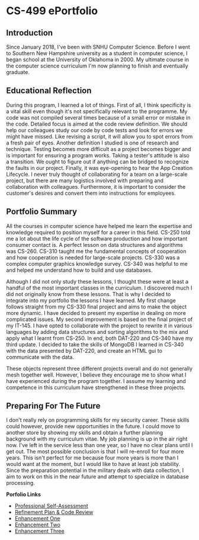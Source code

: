 <h1 id="cs-499-eportfolio">CS-499 ePortfolio</h1>

<h2 id="introduction">Introduction</h2>

<p>Since January 2018, I've been with SNHU Computer Science. Before I went to Southern New Hampshire university as a student in computer science, I began school at the University of Oklahoma in 2000. My ultimate course in the computer science curriculum I'm now planning to finish and eventually graduate.</p>

<h2 id="educational-reflection">Educational Reflection</h2>

<p>During this program, I learned a lot of things. First of all, I think specificity is a vital skill even though it's not specifically relevant to the programme. My code was not compiled several times because of a small error or mistake in the code. Detailed focus is aimed at the code review definition. We should help our colleagues study our code by code tests and look for errors we might have missed. Like revising a script, it will allow you to spot errors from a fresh pair of eyes. Another definition I studied is one of research and technique. Testing becomes more difficult as a project becomes bigger and is important for ensuring a program works. Taking a tester's attitude is also a transition. We ought to figure out if anything can be bridged to recognize the faults in our project. Finally, it was eye-opening to hear the App Creation Lifecycle. I never truly thought of collaborating for a team on a large-scale project, but there are many logistics involved with preparing and collaboration with colleagues. Furthermore, it is important to consider the customer's desires and convert them into instructions for employees.</p>

<h2 id="portfolio-summary">Portfolio Summary</h2>

<p>All the courses in computer science have helped me learn the expertise and knowledge required to position myself for a career in this field. CS-250 told me a lot about the life cycle of the software production and how important consumer contact is. A perfect lesson on data structures and algorithms was CS-260. CS-310 taught me the fundamental concepts of cooperation and how cooperation is needed for large-scale projects. CS-330 was a complex computer graphics knowledge survey. CS-340 was helpful to me and helped me understand how to build and use databases.</p>

<p>Although I did not only study these lessons, I thought these were at least a handful of the most important classes in the curriculum. I discovered much I did not originally know from these lessons. That is why I decided to integrate into my portfolio the lessons I have learned. My first change follows straight from my CS-330 final project and aims to make the object more dynamic. I have decided to present my expertise in dealing on more complicated issues. My second improvement is based on the final project of my IT-145. I have opted to collaborate with the project to rewrite it in various languages by adding data structures and sorting algorithms to the mix and apply what I learnt from CS-250. In end, both DAT-220 and CS-340 have my third update. I decided to take the skills of MongoDB I learned in CS-340 with the data presented by DAT-220, and create an HTML gui to communicate with the data.</p>

<p>These objects represent three different projects overall and do not generally mesh together well. However, I believe they encourage me to show what I have experienced during the program together. I assume my learning and competence in this curriculum have strengthened in these three projects.</p>

<h2 id="preparing-for-the-future">Preparing For The Future</h2>

<p>I don't really rely on programming skills for my security career. These skills could however, provide new opportunities in the future. I could move to another store by showing my skills and obtain a further planning background with my curriculum vitae. My job planning is up in the air right now. I've left in the service less than one year, so I have no clear plans until I get out. The most possible conclusion is that I will re-enroll for four more years. This isn't perfect for me because four more years is more than I would want at the moment, but I would like to have at least job stability. Since the preparation potential in the military deals with data collection, I aim to work on this in the near future and attempt to specialize in database processing.</p>

<p><strong>Porfolio Links</strong><br /></p>
<ul>
  <li><a href="https://briansnhu.github.io/Brian-Eportfolio/">Professional Self-Assessment</a><br /></li>
  <li><a href="https://briansnhu.github.io/Brian-Eportfolio/CodeReview.html">Refinement Plan &amp; Code Review</a><br /></li>
  <li><a href="https://briansnhu.github.io/Brian-Eportfolio/EnhancementOne.html">Enhancement One</a><br /></li>
  <li><a href="https://briansnhu.github.io/Brian-Eportfolio/EnhancementTwo.html">Enhancement Two</a><br /></li>
  <li><a href="https://briansnhu.github.io/Brian-Eportfolio/EnhancementThree.html">Enhancement Three</a></li>
</ul>
